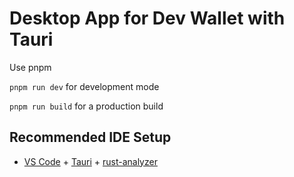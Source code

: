 # Desktop App for Dev Wallet with Tauri

Use pnpm

`pnpm run dev` for development mode

`pnpm run build` for a production build

## Recommended IDE Setup

- [VS Code](https://code.visualstudio.com/) +
  [Tauri](https://marketplace.visualstudio.com/items?itemName=tauri-apps.tauri-vscode) +
  [rust-analyzer](https://marketplace.visualstudio.com/items?itemName=rust-lang.rust-analyzer)
